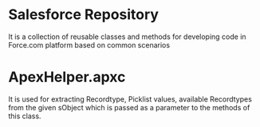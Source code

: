 # Salesforce Repository
It is a collection of reusable classes and methods for developing code in Force.com platform based on common scenarios 

# ApexHelper.apxc
It is used for extracting Recordtype, Picklist values, available Recordtypes from the given sObject which is passed as a parameter to the methods of this class.
